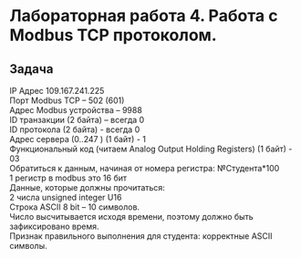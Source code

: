 # Лабораторная работа 4. Работа с Modbus TCP протоколом.
## Задача
IP Адрес 109.167.241.225 <br>
Порт Modbus TCP – 502 (601) <br>
Адрес Modbus устройства – 9988 <br>
ID транзакции (2 байта) – всегда 0 <br>
ID протокола (2 байта) - всегда 0 <br>
Адрес сервера (0..247 )  (1 байт)  - 1 <br>
Функциональный код (читаем Analog Output Holding Registers) (1 байт) - 03 <br>
Обратиться к данным, начиная от номера регистра: №Студента*100 <br>
1 регистр в modbus это 16 бит <br>
Данные, которые должны прочитаться: <br>
2 числа unsigned integer U16 <br>
Строка ASCII 8 bit – 10 символов. <br>
Число высчитывается исходя времени, поэтому должно быть зафиксировано время. <br>
Признак правильного выполнения для студента: корректные ASCII символы. <br>
